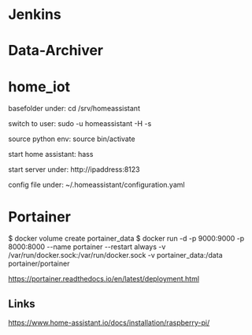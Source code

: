 # Jenkins

# Data-Archiver


# home_iot

basefolder under:
cd /srv/homeassistant

switch to user:
sudo -u homeassistant -H -s

source python env:
source bin/activate

start home assistant:
hass

start server under:
http://ipaddress:8123

config file under:
~/.homeassistant/configuration.yaml

# Portainer

$ docker volume create portainer_data
$ docker run -d -p 9000:9000 -p 8000:8000 --name portainer --restart always -v /var/run/docker.sock:/var/run/docker.sock -v portainer_data:/data portainer/portainer

https://portainer.readthedocs.io/en/latest/deployment.html

## Links
https://www.home-assistant.io/docs/installation/raspberry-pi/
